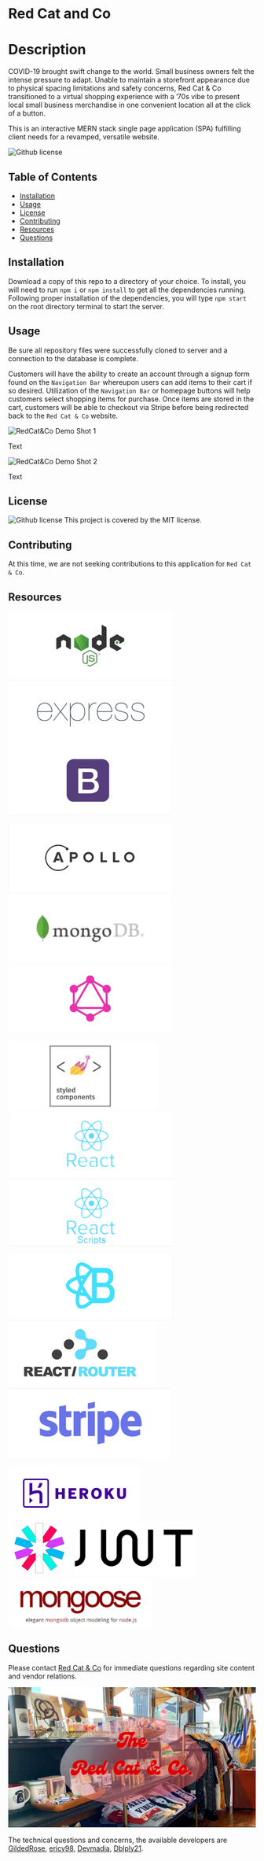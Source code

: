 # Red Cat and Co

# Description
COVID-19 brought swift change to the world. Small business owners felt the intense pressure to adapt. Unable to maintain a storefront appearance due to physical spacing limitations and safety concerns, Red Cat & Co transitioned to a virtual shopping experience with a ’70s vibe to present local small business merchandise in one convenient location all at the click of a button.

This is an interactive MERN stack single page application (SPA) fulfilling client needs for a revamped, versatile website.

![Github license](http://img.shields.io/badge/license-MIT-blue.svg)

## Table of Contents
  * [Installation](#installation)
  * [Usage](#usage)
  * [License](#license)
  * [Contributing](#contributing)
  * [Resources](#resources)
  * [Questions](#questions)

## Installation
Download a copy of this repo to a directory of your choice. To install, you will need to run `npm i` or `npm install` to get all the dependencies running. Following proper installation of the dependencies, you will type `npm start` on the root directory terminal to start the server.

## Usage
Be sure all repository files were successfully cloned to server and a connection to the database is complete.

Customers will have the ability to create an account through a signup form found on the `Navigation Bar` whereupon users can add items to their cart if so desired. Utilization of the `Navigation Bar` or homepage buttons will help customers select shopping items for purchase. Once items are stored in the cart, customers will be able to checkout via Stripe before being redirected back to the `Red Cat & Co` website. 

![RedCat&Co Demo Shot 1](directory/path)

Text

![RedCat&Co Demo Shot 2](directory/path)

Text

## License
![Github license](http://img.shields.io/badge/license-MIT-blue.svg) This project is covered by the MIT license.

## Contributing
At this time, we are not seeking contributions to this application for `Red Cat & Co`.

## Resources
[![](demoshots/nodejs.png)](https://nodejs.org/en/) [![](demoshots/express.png)](https://www.npmjs.com/package/express ) [![](demoshots/bootstrap.png)](https://www.npmjs.com/package/bootstrap) 

[![](demoshots/apollo.png)](https://www.npmjs.com/package/apollo-server-express) [![](demoshots/mongodb.png)](http://wwww.mongodb.com/) [![](demoshots/graphql.png)](https://www.npmjs.com/package/graphql)

[![](demoshots/styledcomponents.png)](https://www.npmjs.com/package/styled-components) [![](demoshots/react.png)](https://www.npmjs.com/package/react) [![](demoshots/reactscripts.png)](https://www.npmjs.com/package/react-scripts) 

[![](demoshots/reactboot.png)](https://www.npmjs.com/package/react-bootstrap) [![](demoshots/reactrouter.png)](https://www.npmjs.com/package/react-router-dom) [![](demoshots/stripe.png)](https://www.npmjs.com/package/stripe) 

[![](demoshots/heroku.png)](https://www.heroku.com) [![](demoshots/jsonwebtok.png)](https://www.npmjs.com/package/jsonwebtoken) [![](demoshots/mongoose.png)](https://www.npmjs.com/package/mongoose)

## Questions
Please contact [Red Cat & Co](https://redcatandco.com/) for immediate questions regarding site content and vendor relations.

[![](demoshots/rc-c.png)](https://redcatandco.com/)

The technical questions and concerns, the available developers are 
[GildedRose](https://github.com/GildedRose),
[ericy98](https://github.com/ericy98),
[Devmadia](https://github.com/Devmadia),
[Dblply21](https://github.com/Dblply21).